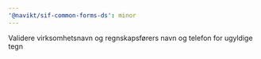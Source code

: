 ```yaml
---
'@navikt/sif-common-forms-ds': minor
---
```


Validere virksomhetsnavn og regnskapsførers navn og telefon for ugyldige tegn
